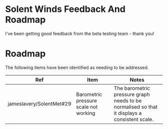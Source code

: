 # Solent Winds Feedback And Roadmap

I've been getting good feedback from the beta testing team - thank you!

# Roadmap

The following items have been identified as needing to be addressed.

Ref|Item|Notes|
----|-----|--------------------|
jameslavery/SolentMet#29|Barometric pressure scale not working |The barometric pressure graph needs to be normalised so that it displays a consistent scale.|

